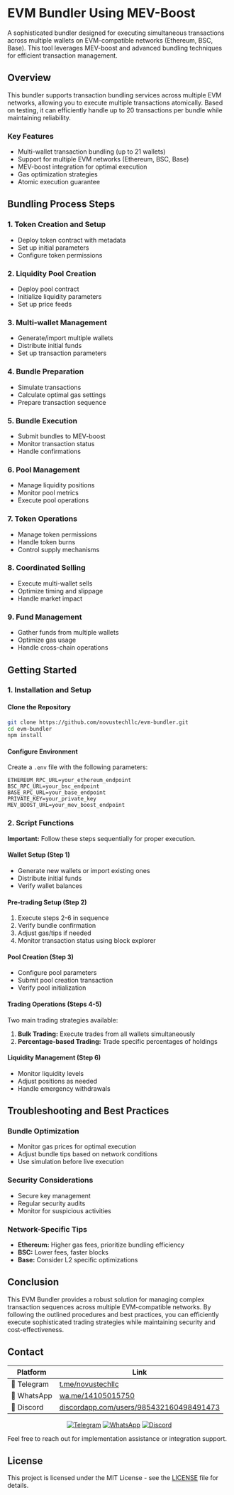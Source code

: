 # EVM Bundler Using MEV-Boost

A sophisticated bundler designed for executing simultaneous transactions across multiple wallets on EVM-compatible networks (Ethereum, BSC, Base). This tool leverages MEV-boost and advanced bundling techniques for efficient transaction management.

## Overview

This bundler supports transaction bundling services across multiple EVM networks, allowing you to execute multiple transactions atomically. Based on testing, it can efficiently handle up to 20 transactions per bundle while maintaining reliability.

### Key Features
- Multi-wallet transaction bundling (up to 21 wallets)
- Support for multiple EVM networks (Ethereum, BSC, Base)
- MEV-boost integration for optimal execution
- Gas optimization strategies
- Atomic execution guarantee

## Bundling Process Steps

### 1. Token Creation and Setup
- Deploy token contract with metadata
- Set up initial parameters
- Configure token permissions

### 2. Liquidity Pool Creation
- Deploy pool contract
- Initialize liquidity parameters
- Set up price feeds

### 3. Multi-wallet Management
- Generate/import multiple wallets
- Distribute initial funds
- Set up transaction parameters

### 4. Bundle Preparation
- Simulate transactions
- Calculate optimal gas settings
- Prepare transaction sequence

### 5. Bundle Execution
- Submit bundles to MEV-boost
- Monitor transaction status
- Handle confirmations

### 6. Pool Management
- Manage liquidity positions
- Monitor pool metrics
- Execute pool operations

### 7. Token Operations
- Manage token permissions
- Handle token burns
- Control supply mechanisms

### 8. Coordinated Selling
- Execute multi-wallet sells
- Optimize timing and slippage
- Handle market impact

### 9. Fund Management
- Gather funds from multiple wallets
- Optimize gas usage
- Handle cross-chain operations

## Getting Started

### 1. Installation and Setup

#### Clone the Repository
```bash
git clone https://github.com/novustechllc/evm-bundler.git
cd evm-bundler
npm install
```

#### Configure Environment
Create a `.env` file with the following parameters:
```env
ETHEREUM_RPC_URL=your_ethereum_endpoint
BSC_RPC_URL=your_bsc_endpoint
BASE_RPC_URL=your_base_endpoint
PRIVATE_KEY=your_private_key
MEV_BOOST_URL=your_mev_boost_endpoint
```

### 2. Script Functions

**Important:** Follow these steps sequentially for proper execution.

#### Wallet Setup (Step 1)
- Generate new wallets or import existing ones
- Distribute initial funds
- Verify wallet balances

#### Pre-trading Setup (Step 2)
1. Execute steps 2-6 in sequence
2. Verify bundle confirmation
3. Adjust gas/tips if needed
4. Monitor transaction status using block explorer

#### Pool Creation (Step 3)
- Configure pool parameters
- Submit pool creation transaction
- Verify pool initialization

#### Trading Operations (Steps 4-5)
Two main trading strategies available:
1. **Bulk Trading:** Execute trades from all wallets simultaneously
2. **Percentage-based Trading:** Trade specific percentages of holdings

#### Liquidity Management (Step 6)
- Monitor liquidity levels
- Adjust positions as needed
- Handle emergency withdrawals

## Troubleshooting and Best Practices

### Bundle Optimization
- Monitor gas prices for optimal execution
- Adjust bundle tips based on network conditions
- Use simulation before live execution

### Security Considerations
- Secure key management
- Regular security audits
- Monitor for suspicious activities

### Network-Specific Tips
- **Ethereum:** Higher gas fees, prioritize bundling efficiency
- **BSC:** Lower fees, faster blocks
- **Base:** Consider L2 specific optimizations

## Conclusion

This EVM Bundler provides a robust solution for managing complex transaction sequences across multiple EVM-compatible networks. By following the outlined procedures and best practices, you can efficiently execute sophisticated trading strategies while maintaining security and cost-effectiveness.

## Contact

| Platform | Link |
|----------|------|
| 📱 Telegram | [t.me/novustechllc](https://t.me/novustechllc) |
| 📲 WhatsApp | [wa.me/14105015750](https://wa.me/14105015750) |
| 💬 Discord | [discordapp.com/users/985432160498491473](https://discordapp.com/users/985432160498491473)

<div align="center">
    <a href="https://t.me/novustechllc" target="_blank"><img alt="Telegram"
        src="https://img.shields.io/badge/Telegram-26A5E4?style=for-the-badge&logo=telegram&logoColor=white"/></a>
    <a href="https://wa.me/14105015750" target="_blank"><img alt="WhatsApp"
        src="https://img.shields.io/badge/WhatsApp-25D366?style=for-the-badge&logo=whatsapp&logoColor=white"/></a>
    <a href="https://discordapp.com/users/985432160498491473" target="_blank"><img alt="Discord"
        src="https://img.shields.io/badge/Discord-7289DA?style=for-the-badge&logo=discord&logoColor=white"/></a>
</div>

Feel free to reach out for implementation assistance or integration support.

## License
This project is licensed under the MIT License - see the [LICENSE](LICENSE) file for details.

